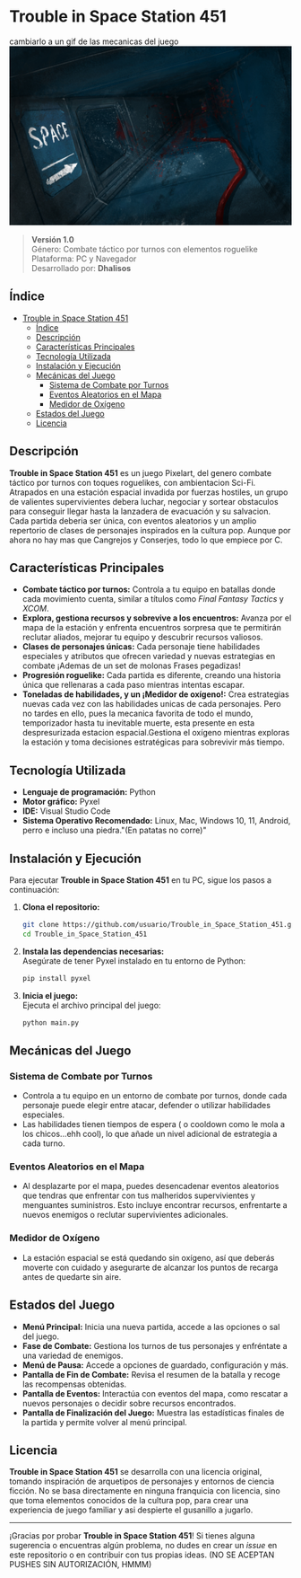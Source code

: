 # Trouble in Space Station 451

cambiarlo a un gif de las mecanicas del juego
![Banner](assets/banner.jpg)



> **Versión 1.0**  
> Género: Combate táctico por turnos con elementos roguelike  
> Plataforma: PC y Navegador  
> Desarrollado por: **Dhalisos**  

## Índice

- [Trouble in Space Station 451](#trouble-in-space-station-451)
  - [Índice](#índice)
  - [Descripción](#descripción)
  - [Características Principales](#características-principales)
  - [Tecnología Utilizada](#tecnología-utilizada)
  - [Instalación y Ejecución](#instalación-y-ejecución)
  - [Mecánicas del Juego](#mecánicas-del-juego)
    - [Sistema de Combate por Turnos](#sistema-de-combate-por-turnos)
    - [Eventos Aleatorios en el Mapa](#eventos-aleatorios-en-el-mapa)
    - [Medidor de Oxígeno](#medidor-de-oxígeno)
  - [Estados del Juego](#estados-del-juego)
  - [Licencia](#licencia)

## Descripción

**Trouble in Space Station 451** es un juego Pixelart, del genero combate táctico por turnos con toques roguelikes, con ambientacion Sci-Fi. Atrapados en una estación espacial invadida por fuerzas hostiles, un grupo de valientes supervivientes debera luchar, negociar y sortear obstaculos para conseguir llegar hasta la lanzadera de evacuación y su salvacion. Cada partida deberia ser única, con eventos aleatorios y un amplio repertorio de clases de personajes inspirados en la cultura pop. Aunque por ahora no hay mas que Cangrejos y Conserjes, todo lo que empiece por C.

## Características Principales

- **Combate táctico por turnos:** Controla a tu equipo en batallas donde cada movimiento cuenta, similar a títulos como *Final Fantasy Tactics* y *XCOM*.
- **Explora, gestiona recursos y sobrevive a los encuentros:** Avanza por el mapa de la estación y enfrenta encuentros sorpresa que te permitirán reclutar aliados, mejorar tu equipo y descubrir recursos valiosos.
- **Clases de personajes únicas:** Cada personaje tiene habilidades especiales y atributos que ofrecen variedad y nuevas estrategias en combate ¡Ademas de un set de molonas Frases pegadizas!
- **Progresión roguelike:** Cada partida es diferente, creando una historia única que rellenaras a cada paso mientras intentas escapar.
- **Toneladas de habilidades, y un ¡Medidor de oxígeno!:** Crea estrategias nuevas cada vez con las habilidades unicas de cada personajes. Pero no tardes en ello, pues la mecanica favorita de todo el mundo, temporizador hasta tu inevitable muerte, esta presente en esta despresurizada estacion espacial.Gestiona el oxígeno mientras exploras la estación y toma decisiones estratégicas para sobrevivir más tiempo.

## Tecnología Utilizada

- **Lenguaje de programación:** Python
- **Motor gráfico:** Pyxel
- **IDE:** Visual Studio Code
- **Sistema Operativo Recomendado:** Linux, Mac, Windows 10, 11, Android, perro e incluso una piedra."(En patatas no corre)"

## Instalación y Ejecución

Para ejecutar **Trouble in Space Station 451** en tu PC, sigue los pasos a continuación:

1. **Clona el repositorio:**  

   ```bash
   git clone https://github.com/usuario/Trouble_in_Space_Station_451.git
   cd Trouble_in_Space_Station_451
   ```

2. **Instala las dependencias necesarias:**  
   Asegúrate de tener Pyxel instalado en tu entorno de Python:

   ```bash
   pip install pyxel
   ```

3. **Inicia el juego:**  
   Ejecuta el archivo principal del juego:

   ```bash
   python main.py
   ```

## Mecánicas del Juego

### Sistema de Combate por Turnos

- Controla a tu equipo en un entorno de combate por turnos, donde cada personaje puede elegir entre atacar, defender o utilizar habilidades especiales.
- Las habilidades tienen tiempos de espera ( o cooldown como le mola a los chicos...ehh cool), lo que añade un nivel adicional de estrategia a cada turno.

### Eventos Aleatorios en el Mapa

- Al desplazarte por el mapa, puedes desencadenar eventos aleatorios que tendras que enfrentar con tus malheridos supervivientes y menguantes suministros. Esto incluye encontrar recursos, enfrentarte a nuevos enemigos o reclutar supervivientes adicionales.

### Medidor de Oxígeno

- La estación espacial se está quedando sin oxígeno, así que deberás moverte con cuidado y asegurarte de alcanzar los puntos de recarga antes de quedarte sin aire.

## Estados del Juego

- **Menú Principal:** Inicia una nueva partida, accede a las opciones o sal del juego.
- **Fase de Combate:** Gestiona los turnos de tus personajes y enfréntate a una variedad de enemigos.
- **Menú de Pausa:** Accede a opciones de guardado, configuración y más.
- **Pantalla de Fin de Combate:** Revisa el resumen de la batalla y recoge las recompensas obtenidas.
- **Pantalla de Eventos:** Interactúa con eventos del mapa, como rescatar a nuevos personajes o decidir sobre recursos encontrados.
- **Pantalla de Finalización del Juego:** Muestra las estadísticas finales de la partida y permite volver al menú principal.

## Licencia

**Trouble in Space Station 451** se desarrolla con una licencia original, tomando inspiración de arquetipos de personajes y entornos de ciencia ficción. No se basa directamente en ninguna franquicia con licencia, sino que toma elementos conocidos de la cultura pop, para crear una experiencia de juego familiar y asi despierte el gusanillo a jugarlo.

---

¡Gracias por probar **Trouble in Space Station 451**! Si tienes alguna sugerencia o encuentras algún problema, no dudes en crear un *issue* en este repositorio o en contribuir con tus propias ideas. (NO SE ACEPTAN PUSHES SIN AUTORIZACIÓN, HMMM)
